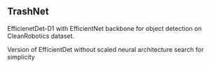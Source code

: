 ## TrashNet

EfficienetDet-D1 with EfficientNet backbone for object detection on CleanRobotics dataset.

Version of EfficientDet without scaled neural architecture search for simplicity
